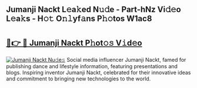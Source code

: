 ## Jumanji Nackt L𝚎a𝚔ed N𝚞𝚍e - Part-hNz Vi𝚍𝚎o L𝚎a𝚔s - H𝚘𝚝 O𝚗𝚕yf𝚊ns P𝚑𝚘tos W1ac8

# <h2><a href="http://kf1q6h1.oniu.top/?m=Jumanji+Nackt">🔗👉 🔴 Jumanji Nackt P𝚑ot𝚘𝚜 V𝚒d𝚎o</a></h2>

[![Jumanji Nackt Nu𝚍e𝚜](https://i.imgur.com/0qMVB7G.gif)](http://kf1q6h1.oniu.top/?m=Jumanji+Nackt)
Social media influencer Jumanji Nackt, famed for publishing dance and lifestyle information, featuring presentations and blogs. Inspiring inventor Jumanji Nackt, celebrated for their innovative ideas and commitment to bringing new technologies to the world.  
